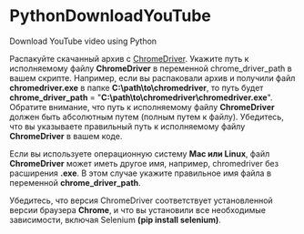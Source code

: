 # PythonDownloadYouTube
Download YouTube video using Python

Распакуйте скачанный архив с [ChromeDriver](https://sites.google.com/a/chromium.org/chromedriver/downloads).
Укажите путь к исполняемому файлу **ChromeDriver** в переменной chrome_driver_path в вашем скрипте. Например, если вы распаковали архив и получили файл **chromedriver.exe** в папке **C:\path\to\chromedriver**, то путь будет **chrome_driver_path** = "**C:\path\to\chromedriver\chromedriver.exe**".
Обратите внимание, что путь к исполняемому файлу **ChromeDriver** должен быть абсолютным путем (полным путем к файлу). Убедитесь, что вы указываете правильный путь к исполняемому файлу **ChromeDriver** в вашем коде.

Если вы используете операционную систему **Mac или Linux**, файл **ChromeDriver** может иметь другое имя, например, chromedriver без расширения **.exe**. В этом случае укажите правильное имя файла в переменной **chrome_driver_path**.

Убедитесь, что версия ChromeDriver соответствует установленной версии браузера **Chrome**, и что вы установили все необходимые зависимости, включая Selenium **(pip install selenium)**.